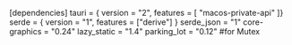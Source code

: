 [dependencies]
tauri = { version = "2", features = [ "macos-private-api" ]}
serde = { version = "1", features = ["derive"] }
serde_json = "1"
core-graphics = "0.24"
lazy_static = "1.4"
parking_lot = "0.12" #for Mutex